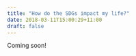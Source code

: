 ```yaml
---
title: "How do the SDGs impact my life?"
date: 2018-03-11T15:00:29+11:00
draft: false
---
```


Coming soon!